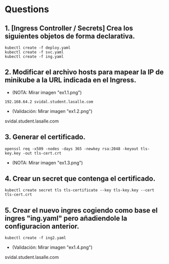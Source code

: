 # Questions

## 1. [Ingress Controller / Secrets] Crea los siguientes objetos de forma declarativa.

```console
kubectl create -f deploy.yaml
kubectl create -f svc.yaml
kubectl create -f ing.yaml
```

## 2. Modificar el archivo hosts para mapear la IP de minikube a la URL indicada en el Ingress.

* (NOTA: Mirar imagen "ex1.1.png")

```console
192.168.64.2 svidal.student.lasalle.com
```

* (Validación: Mirar imagen "ex1.2.png")

svidal.student.lasalle.com

## 3. Generar el certificado.

```console
openssl req -x509 -nodes -days 365 -newkey rsa:2048 -keyout tls-key.key -out tls-cert.crt  
```

* (NOTA: Mirar imagen "ex1.3.png")

## 4. Crear un secret que contenga el certificado.

```console
kubectl create secret tls tls-certificate --key tls-key.key --cert tls-cert.crt   
```

## 5. Crear el nuevo ingres cogiendo como base el ingres "ing.yaml" pero añadiendole la configuracion anterior.

```console
kubectl create -f ing2.yaml
```

* (Validación: Mirar imagen "ex1.4.png")

svidal.student.lasalle.com

